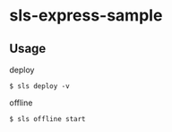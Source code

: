 # sls-express-sample

## Usage

deploy

```
$ sls deploy -v
```

offline

```
$ sls offline start
```

